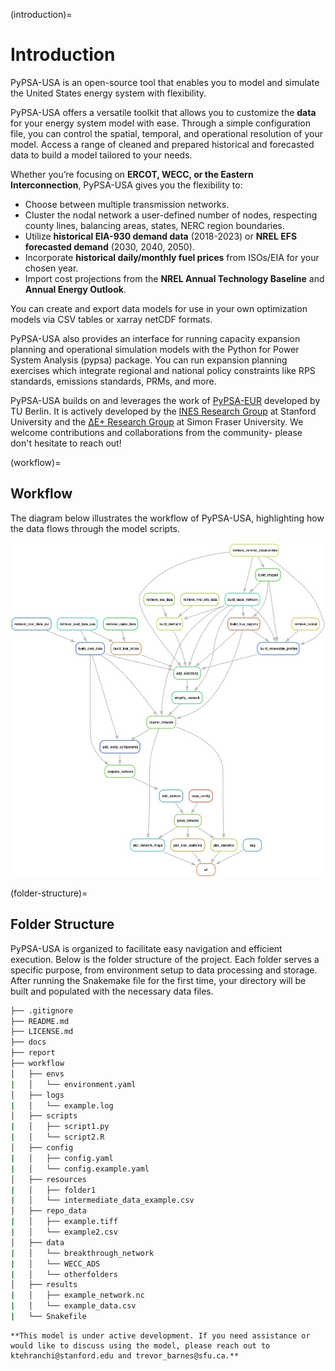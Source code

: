 (introduction)=
# Introduction

PyPSA-USA is an open-source tool that enables you to model and simulate the United States energy system with flexibility.

PyPSA-USA offers a versatile toolkit that allows you to customize the **data** for your energy system model with ease. Through a simple configuration file, you can control the spatial, temporal, and operational resolution of your model. Access a range of cleaned and prepared historical and forecasted data to build a model tailored to your needs.

Whether you’re focusing on **ERCOT, WECC, or the Eastern Interconnection**, PyPSA-USA gives you the flexibility to:
- Choose between multiple transmission networks.
- Cluster the nodal network a user-defined number of nodes, respecting county lines, balancing areas, states, NERC region boundaries.
- Utilize **historical EIA-930 demand data** (2018-2023) or **NREL EFS forecasted demand** (2030, 2040, 2050).
- Incorporate **historical daily/monthly fuel prices** from ISOs/EIA for your chosen year.
- Import cost projections from the **NREL Annual Technology Baseline** and **Annual Energy Outlook**.

You can create and export data models for use in your own optimization models via CSV tables or xarray netCDF formats.

PyPSA-USA also provides an interface for running capacity expansion planning and operational simulation models with the Python for Power System Analysis (pypsa) package. You can run expansion planning exercises which integrate regional and national policy constraints like RPS standards, emissions standards, PRMs, and more.

PyPSA-USA builds on and leverages the work of [PyPSA-EUR](https://pypsa-eur.readthedocs.io/en/latest/index.html) developed by TU Berlin. It is actively developed by the [INES Research Group](https://ines.stanford.edu) at Stanford University and the [ΔE+ Research Group](https://www.sfu.ca/see/research/delta-e.html) at Simon Fraser University. We welcome contributions and collaborations from the community- please don't hesitate to reach out!

(workflow)=
## Workflow

The diagram below illustrates the workflow of PyPSA-USA, highlighting how the data flows through the model scripts.

![pypsa-usa workflow](https://github.com/PyPSA/pypsa-usa/blob/master/workflow/repo_data/dag.jpg?raw=true)

(folder-structure)=
## Folder Structure

PyPSA-USA is organized to facilitate easy navigation and efficient execution. Below is the folder structure of the project. Each folder serves a specific purpose, from environment setup to data processing and storage. After running the Snakemake file for the first time, your directory will be built and populated with the necessary data files.

```bash
├── .gitignore
├── README.md
├── LICENSE.md
├── docs
├── report
├── workflow
│   ├── envs
|   │   └── environment.yaml
│   ├── logs
|   │   └── example.log
│   ├── scripts
|   │   ├── script1.py
|   │   └── script2.R
│   ├── config
|   │   ├── config.yaml
|   │   └── config.example.yaml
│   ├── resources
|   │   ├── folder1
|   │   └── intermediate_data_example.csv
│   ├── repo_data
|   │   ├── example.tiff
|   │   └── example2.csv
│   ├── data
|   │   └── breakthrough_network
|   │   └── WECC_ADS
|   │   └── otherfolders
│   ├── results
|   │   ├── example_network.nc
|   │   └── example_data.csv
|   └── Snakefile
```


```{warning}
**This model is under active development. If you need assistance or would like to discuss using the model, please reach out to ktehranchi@stanford.edu and trevor_barnes@sfu.ca.**
```
